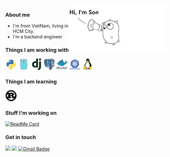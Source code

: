 <img src="./images/hi.png" width="60%" align='right'>

### About me
- I'm from VietNam, living in HCM City.
- I'm a backend engineer

### Things I am working with
<img src="./images/python-original.svg" width="36px"> <img src="./images/go-original.svg" width="36px"> <img src="./images/django-plain.svg" width="36px"> <img src="./images/postgresql-original.svg" width="36px">  <img src="./images/docker-original-wordmark.svg" width="36px"> <img src="./images/kubernetes-plain-wordmark.svg" width="36px"> <img src="./images/linux-original.svg" width="36px">

### Things I am learning
<img src="./images/rust-original.svg" width="36px">

### Stuff I'm working on
[![ReadMe Card](https://github-readme-stats.vercel.app/api/pin/?username=sonh&repo=qs)](https://github.com/sonh/qs)

### Get in touch

<a href="https://github.com/sonh"><img src="https://img.shields.io/badge/github%20-%23121011.svg?&style=for-the-badge&logo=github&logoColor=white"/></a> <a href="https://stackoverflow.com/users/8410926/son-huynh"><img src="https://img.shields.io/badge/-Stack%20overflow-FE7A16?style=for-the-badge&logo=stack-overflow&logoColor=white"/></a> [![Gmail Badge](https://img.shields.io/badge/GMAIL-d14836?style=for-the-badge&logo=Gmail&logoColor=white&link=mailto:mail@son@huynh.dev)](mailto:son@huynh.dev)

